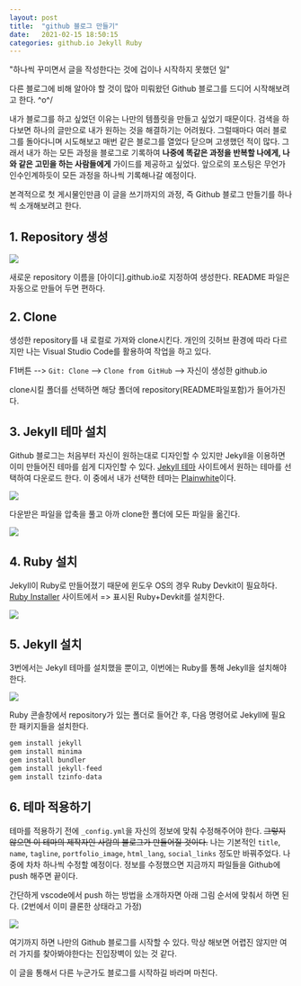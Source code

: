 ```yaml
---
layout: post
title:  "github 블로그 만들기"
date:   2021-02-15 18:50:15
categories: github.io Jekyll Ruby
---
```

"하나씩 꾸미면서 글을 작성한다는 것에 겁이나 시작하지 못했던 일"

다른 블로그에 비해 알아야 할 것이 많아 미뤄왔던 Github 블로그를 드디어 시작해보려고 한다. \^o^/

내가 블로그를 하고 싶었던 이유는 나만의 템플릿을 만들고 싶었기 때문이다. 검색을 하다보면 하나의 글만으로 내가 원하는 것을 해결하기는 어려웠다. 그럴때마다 여러 블로그를 돌아다니며 시도해보고 매번 같은 블로그를 열었다 닫으며 고생했던 적이 많다. 그래서 내가 하는 모든 과정을 블로그로 기록하여 **나중에 똑같은 과정을 반복할 나에게, 나와 같은 고민을 하는 사람들에게** 가이드를 제공하고 싶었다. 앞으로의 포스팅은 무언가 인수인계하듯이 모든 과정을 하나씩 기록해나갈 예정이다.

본격적으로 첫 게시물인만큼 이 글을 쓰기까지의 과정, 즉 Github 블로그 만들기를 하나씩 소개해보려고 한다.


## 1. Repository 생성

![](https://github.com/mmminji/mmminji.github.io/blob/main/assets/post_pics/Create_a_new_repository.PNG?raw=true)

새로운 repository 이름을 [아이디].github.io로 지정하여 생성한다. README 파일은 자동으로 만들어 두면 편하다.

## 2. Clone

생성한 repository를 내 로컬로 가져와 clone시킨다. 개인의 깃허브 환경에 따라 다르지만 나는 Visual Studio Code를 활용하여 작업을 하고 있다.

F1버튼 --> `Git: Clone` --> `Clone from GitHub` --> 자신이 생성한 github.io 

clone시킬 폴더를 선택하면 해당 폴더에 repository(README파일포함)가 들어가진다.

## 3. Jekyll 테마 설치

Github 블로그는 처음부터 자신이 원하는대로 디자인할 수 있지만 Jekyll을 이용하면 이미 만들어진 테마를 쉽게 디자인할 수 있다. [Jekyll 테마](http://jekyllthemes.org/) 사이트에서 원하는 테마를 선택하여 다운로드 한다. 이 중에서 내가 선택한 테마는 [Plainwhite](http://jekyllthemes.org/themes/PlainWhite-Jekyll/)이다. 

<img src="../assets/post_pics/clone_folder.PNG">

다운받은 파일을 압축을 풀고 아까 clone한 폴더에 모든 파일을 옮긴다.

<img src="../assets/post_pics/clone_folder.PNG">

## 4. Ruby 설치

Jekyll이 Ruby로 만들어졌기 때문에 윈도우 OS의 경우 Ruby Devkit이 필요하다. [Ruby Installer](https://rubyinstaller.org/downloads/) 사이트에서 => 표시된 Ruby+Devkit를 설치한다.

<img src="../assets/post_pics/ruby_installer.PNG">

## 5. Jekyll 설치

3번에서는 Jekyll 테마를 설치했을 뿐이고, 이번에는 Ruby를 통해 Jekyll을 설치해야 한다.

<img src="../assets/post_pics/command_ruby.png">

Ruby 콘솔창에서 repository가 있는 폴더로 들어간 후, 다음 명령어로 Jekyll에 필요한 패키지들을 설치한다.

```python
gem install jekyll
gem install minima
gem install bundler
gem install jekyll-feed
gem install tzinfo-data
```

## 6. 테마 적용하기

테마를 적용하기 전에 `_config.yml`을 자신의 정보에 맞춰 수정해주어야 한다. ~~그렇지 않으면 이 테마의 제작자인 사람의 블로그가 만들어질 것이다.~~ 나는 기본적인 `title`, `name`, `tagline`, `portfolio_image`, `html_lang`, `social_links` 정도만 바꿔주었다. 나중에 차차 하나씩 수정할 예정이다. 정보를 수정했으면 지금까지 파일들을 Github에 push 해주면 끝이다.

간단하게 vscode에서 push 하는 방법을 소개하자면 아래 그림 순서에 맞춰서 하면 된다. (2번에서 이미 클론한 상태라고 가정)

<img src="../assets/post_pics/vscode_git_push.png">

여기까지 하면 나만의 Github 블로그를 시작할 수 있다. 막상 해보면 어렵진 않지만 여러 가지를 찾아봐야한다는 진입장벽이 있는 것 같다.

이 글을 통해서 다른 누군가도 블로그를 시작하길 바라며 마친다.








